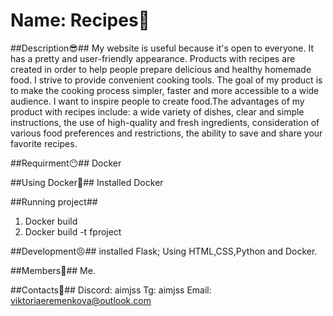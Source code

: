# Name: Recipes🍳

##Description😎##
My website is useful because it's open to everyone. It has  a pretty and user-friendly appearance. 
Products with recipes are created in order to help people prepare delicious and healthy homemade food. I strive to provide convenient cooking tools. 
The goal of my product is to make the cooking process simpler, faster and more accessible to a wide audience. 
I want to inspire people to create food.The advantages of my product with recipes include: a wide variety of dishes, clear and simple instructions, 
the use of high-quality and fresh ingredients, consideration of various food preferences and restrictions, the ability to save and share your favorite recipes.

##Requirment😶##
Docker

##Using Docker🐳##
Installed Docker 

##Running project##
1) Docker build
2) Docker build -t fproject

##Development😣##
installed Flask; Using HTML,CSS,Python and Docker.

##Members🙂##
Me.

##Contacts🥱##
Discord: aimjss
Tg: aimjss
Email: viktoriaeremenkova@outlook.com

